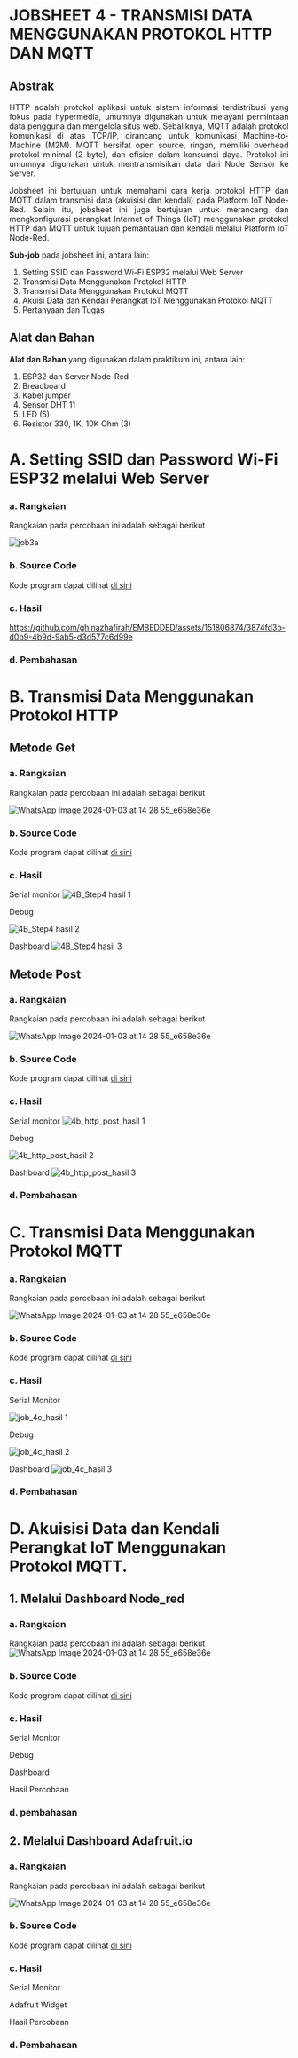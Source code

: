 # JOBSHEET 4 - TRANSMISI DATA MENGGUNAKAN PROTOKOL HTTP DAN MQTT

## Abstrak
<p align="justify">HTTP adalah protokol aplikasi untuk sistem informasi terdistribusi yang fokus pada hypermedia, umumnya digunakan untuk melayani permintaan data pengguna dan mengelola situs web. Sebaliknya, MQTT adalah protokol komunikasi di atas TCP/IP, dirancang untuk komunikasi Machine-to-Machine (M2M). MQTT bersifat open source, ringan, memiliki overhead protokol minimal (2 byte), dan efisien dalam konsumsi daya. Protokol ini umumnya digunakan untuk mentransmisikan data dari Node Sensor ke Server.</p>

<p align="justify">Jobsheet ini bertujuan untuk memahami cara kerja protokol HTTP dan MQTT dalam transmisi data (akuisisi dan kendali) pada Platform IoT Node-Red. Selain itu, jobsheet ini juga bertujuan untuk merancang dan mengkonfigurasi perangkat Internet of Things (IoT) menggunakan protokol HTTP dan MQTT untuk tujuan pemantauan dan kendali melalui Platform IoT Node-Red.</p>

**Sub-job** pada jobsheet ini, antara lain:
1. Setting SSID dan Password Wi-Fi ESP32 melalui Web Server
2. Transmisi Data Menggunakan Protokol HTTP
3. Transmisi Data Menggunakan Protokol MQTT
4. Akuisi Data dan Kendali Perangkat IoT Menggunakan Protokol MQTT
5. Pertanyaan dan Tugas

## Alat dan Bahan
**Alat dan Bahan** yang digunakan dalam praktikum ini, antara lain:
1. ESP32 dan Server Node-Red
2. Breadboard
3. Kabel jumper
4. Sensor DHT 11
5. LED (5)
6. Resistor 330, 1K, 10K Ohm (3)

# A. Setting SSID dan Password Wi-Fi ESP32 melalui Web Server

### a. Rangkaian
Rangkaian pada percobaan ini adalah sebagai berikut

![job3a](https://github.com/iamanisaamalia/sistemembedded/assets/147674408/a37af924-187d-41d9-8d78-a6316d5a189b)


### b. Source Code
Kode program dapat dilihat <a href="https://github.com/ghinazhafirah/EMBEDDED/blob/main/JOB%204/a.%20Setting%20SSID%20dan%20Password%20Wi-Fi%20ESP32%20melalui%20Web%20Server/JOB_4_A.ino">di sini</a>

### c. Hasil 

https://github.com/ghinazhafirah/EMBEDDED/assets/151806874/3874fd3b-d0b9-4b9d-9ab5-d3d577c6d99e

### d. Pembahasan

# B. Transmisi Data Menggunakan Protokol HTTP
## Metode Get
### a. Rangkaian
Rangkaian pada percobaan ini adalah sebagai berikut

![WhatsApp Image 2024-01-03 at 14 28 55_e658e36e](https://github.com/ghinazhafirah/EMBEDDED/assets/151806874/afc9a6c2-d5d9-49c3-b17e-478941ce97af)

### b. Source Code
Kode program dapat dilihat <a href="https://github.com/ghinazhafirah/EMBEDDED/blob/main/JOB%204/b.%20Transmisi%20Data%20Menggunakan%20Protokol%20HTTP/4b_Http_Get/4b_step4/4b_step4.ino">di sini</a>

### c. Hasil 

Serial monitor
![4B_Step4 hasil 1](https://github.com/ghinazhafirah/EMBEDDED/assets/151806874/70367b87-6a21-406c-b975-dd27eabb3158)

Debug

![4B_Step4 hasil 2](https://github.com/ghinazhafirah/EMBEDDED/assets/151806874/e15aef80-80d5-4a2b-b514-7fd18ffb5c6d)

Dashboard
![4B_Step4 hasil 3](https://github.com/ghinazhafirah/EMBEDDED/assets/151806874/551d1bac-baac-4651-8f10-3e54c10a536c)

## Metode Post
### a. Rangkaian
Rangkaian pada percobaan ini adalah sebagai berikut

![WhatsApp Image 2024-01-03 at 14 28 55_e658e36e](https://github.com/ghinazhafirah/EMBEDDED/assets/151806874/5370634c-3a3b-4f71-be4e-d13be8a2b8e9)

### b. Source Code
Kode program dapat dilihat <a href="https://github.com/ghinazhafirah/EMBEDDED/blob/main/JOB%204/b.%20Transmisi%20Data%20Menggunakan%20Protokol%20HTTP/4b_Http_Post/4b_http_post/4b_http_post.ino">di sini</a>

### c. Hasil 

Serial monitor
![4b_http_post_hasil 1](https://github.com/ghinazhafirah/EMBEDDED/assets/151806874/716bf2ff-78e6-4805-861a-fa7d8c4295e0)

Debug

![4b_http_post_hasil 2](https://github.com/ghinazhafirah/EMBEDDED/assets/151806874/c5db590e-23cd-464a-a98a-575d925f5c59)

Dashboard
![4b_http_post_hasil 3](https://github.com/ghinazhafirah/EMBEDDED/assets/151806874/fd516aa8-9a46-4f88-8e15-a4c688fae722)

### d. Pembahasan

# C. Transmisi Data Menggunakan Protokol MQTT

### a. Rangkaian
Rangkaian pada percobaan ini adalah sebagai berikut

![WhatsApp Image 2024-01-03 at 14 28 55_e658e36e](https://github.com/ghinazhafirah/EMBEDDED/assets/151806874/d976ac67-aac5-4fed-b22f-8c0fbf668476)

### b. Source Code

Kode program dapat dilihat <a href="https://github.com/ghinazhafirah/EMBEDDED/blob/main/JOB%204/c.%20Transmisi%20Data%20Menggunakan%20Protokol%20MQTT/job_4c/job_4c.ino">di sini</a>

### c. Hasil

Serial Monitor

![job_4c_hasil 1](https://github.com/ghinazhafirah/EMBEDDED/assets/151806874/405c630f-785b-46ac-8ee6-fd4cfb85fe58)

Debug

![job_4c_hasil 2](https://github.com/ghinazhafirah/EMBEDDED/assets/151806874/8490e7df-54e4-4738-b10e-9faa18af53c5)

Dashboard
![job_4c_hasil 3](https://github.com/ghinazhafirah/EMBEDDED/assets/151806874/a54d02ce-e5da-44c6-afa3-e1b0fc010922)

### d. Pembahasan

# D. Akuisisi Data dan Kendali Perangkat IoT Menggunakan Protokol MQTT.

## 1. Melalui Dashboard Node_red

### a. Rangkaian
Rangkaian pada percobaan ini adalah sebagai berikut
![WhatsApp Image 2024-01-03 at 14 28 55_e658e36e](https://github.com/ghinazhafirah/EMBEDDED/assets/151806874/94c85ae6-a541-4a81-a11a-3aea2da51887)

### b. Source Code
Kode program dapat dilihat <a href="https://github.com/ghinazhafirah/EMBEDDED/blob/main/JOB%204/d.%20Akuisi%20Data%20dan%20Pengendalian/4d_led/4d_led.ino">di sini</a>

### c. Hasil

Serial Monitor
 
Debug
  
Dashboard

Hasil Percobaan

### d. pembahasan

## 2. Melalui Dashboard Adafruit.io

### a. Rangkaian
Rangkaian pada percobaan ini adalah sebagai berikut

![WhatsApp Image 2024-01-03 at 14 28 55_e658e36e](https://github.com/ghinazhafirah/EMBEDDED/assets/151806874/33ff05eb-3727-48df-b23c-f51a47d39de5)

### b. Source Code
Kode program dapat dilihat <a href="https://github.com/ghinazhafirah/EMBEDDED/blob/main/JOB%204/d.%20Akuisi%20Data%20dan%20Pengendalian/4d_adafruit/4d_adafruit/4d_adafruit.ino">di sini</a>

### c. Hasil

Serial Monitor

Adafruit Widget

Hasil Percobaan

### d. Pembahasan
